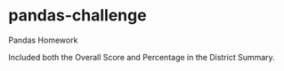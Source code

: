 # pandas-challenge
Pandas Homework

Included both the Overall Score and Percentage in the District Summary.



